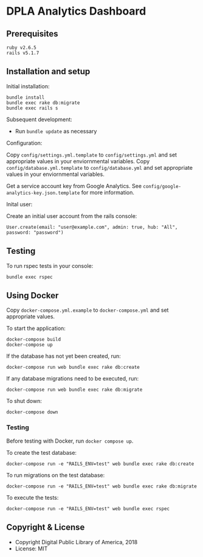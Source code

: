 # DPLA Analytics Dashboard

## Prerequisites

    ruby v2.6.5
    rails v5.1.7

## Installation and setup

Initial installation:

    bundle install
    bundle exec rake db:migrate
    bundle exec rails s

Subsequent development:
* Run `bundle update` as necessary

Configuration:

Copy `config/settings.yml.template` to `config/settings.yml` and set appropriate values in your enviornmental variables.
Copy `config/database.yml.template` to `config/database.yml` and set appropriate values in your enviornmental variables.

Get a service account key from Google Analytics.  See `config/google-analytics-key.json.template` for more information.

Inital user:

Create an initial user account from the rails console:

    User.create(email: "user@example.com", admin: true, hub: "All", password: "password")

## Testing

To run rspec tests in your console:

    bundle exec rspec

## Using Docker

Copy `docker-compose.yml.example` to `docker-compose.yml` and set appropriate values.

To start the application:

    docker-compose build
    docker-compose up

If the database has not yet been created, run:

    docker-compose run web bundle exec rake db:create

If any database migrations need to be executed, run:

    docker-compose run web bundle exec rake db:migrate

To shut down:

    docker-compose down

### Testing

Before testing with Docker, run `docker compose up`.

To create the test database:

    docker-compose run -e "RAILS_ENV=test" web bundle exec rake db:create

To run migrations on the test database:

    docker-compose run -e "RAILS_ENV=test" web bundle exec rake db:migrate

To execute the tests:

    docker-compose run -e "RAILS_ENV=test" web bundle exec rspec

## Copyright & License

* Copyright Digital Public Library of America, 2018
* License: MIT

